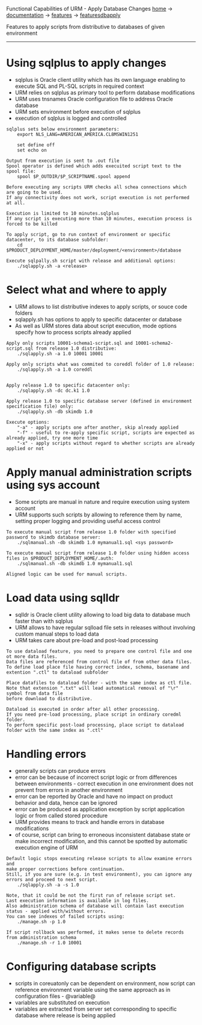 Functional Capabilities of URM - Apply Database Changes
[home](home.md) -> [documentation](documentation.md) -> [features](features.md) -> [featuresdbapply](featuresdbapply.md)

Features to apply scripts from distributive to databases of given environment



---


# Using sqlplus to apply changes #

  * sqlplus is Oracle client utility which has its own language enabling to execute SQL and PL-SQL scripts in required context
  * URM relies on sqlplus as primary tool to perform database modifications
  * URM uses tnsnames Oracle configuration file to address Oracle database
  * URM sets environment before execution of sqlplus
  * execution of sqlplus is logged and controlled
```
sqlplus sets below environment parameters:
	export NLS_LANG=AMERICAN_AMERICA.CL8MSWIN1251

	set define off
	set echo on

Output from execution is sent to .out file
Spool operator is defined which adds execuited script text to the spool file:
	spool $P_OUTDIR/$P_SCRIPTNAME.spool append

Before executing any scripts URM checks all schea connections which are going to be used.
If any connectivity does not work, script execution is not performed at all.

Execution is limited to 10 minutes.sqlplus 
If any script is executing more than 10 minutes, execution process is forced to be killed

To apply script, go to run context of environment or specific datacenter, to its database subfolder:
	cd $PRODUCT_DEPLOYMENT_HOME/master/deployment/<environment>/database

Execute sqlpally.sh script with release and additional options:
	./sqlapply.sh -a <release>
```

# Select what and where to apply #

  * URM allows to list distributive indexes to apply scripts, or souce code folders
  * sqlapply.sh has options to apply to specific datacenter or database
  * As well as URM stores data about script execution, mode options specify how to process scripts already applied
```
Apply only scripts 10001-schema1-script.sql and 10001-schema2-script.sql from release 1.0 distributive:
	./sqlapply.sh -a 1.0 10001 10001

Apply only scripts what was commited to coreddl folder of 1.0 release:
	./sqlapply.sh -a 1.0 coreddl


Apply release 1.0 to specific datacenter only:
	./sqlapply.sh -dc dc.k1 1.0

Apply release 1.0 to specific database server (defined in environment specification file) only:
	./sqlapply.sh -db skimdb 1.0

Execute options:
	"-a" - apply scripts one after another, skip already applied
	"-f" - useful to re-apply specific script, scripts are expected as already applied, try one more time
	"-x" - apply scripts without regard to whether scripts are already applied or not
```

# Apply manual administration scripts using sys account #

  * Some scripts are manual in nature and require execution using system account
  * URM supports such scripts by allowing to reference them by name, setting proper logging and providing useful access control
```
To execute manual script from release 1.0 folder with specified password to skimdb database server:
	./sqlmanual.sh -db skimdb 1.0 mymanual1.sql <sys password>

To execute manual script from release 1.0 folder using hidden access files in $PRODUCT_DEPLOYMENT_HOME/.auth:
	./sqlmanual.sh -db skimdb 1.0 mymanual1.sql

Aligned logic can be used for manual scripts.
```

# Load data using sqlldr #

  * sqlldr is Oracle client utility allowing to load big data to database much faster than with sqlplus
  * URM allows to have regular sqlload file sets in releases without involving custom manual steps to load data
  * URM takes care about pre-load and post-load processing
```
To use dataload feature, you need to prepare one control file and one ot more data files.
Data files are referenced from control file of from other data files.
To define load place file having correct index, schema, basename and extention ".ctl" to dataload subfolder

Place datafiles to dataload folder - with the same index as ctl file.
Note that extension ".txt" will lead automatical removal of "\r" symbol from data file 
before download to distributive.

Dataload is executed in order after all other processing.
If you need pre-load processing, place script in ordinary coredml folder.
To perform specific post-load processing, place script to dataload folder with the same index as ".ctl"
```

# Handling errors #

  * generally scripts can produce errors
  * error can be because of incorrect script logic or from differences between environments - correct execution in one environment does not prevent from errors in another environment
  * error can be reported by Oracle and have no impact on product behavior and data, hence can be ignored
  * error can be produced as application exception by script application logic or from called stored procedure
  * URM provides means to track and handle errors in database modifications
  * of course, script can bring to erroneous inconsistent database state or make incorrect modification, and this cannot be spotted by automatic execution engine of URM
```
Default logic stops executing release scripts to allow examine errors and 
make proper corrections before continuation.
Still, if you are sure (e.g. in test environment), you can ignore any errors and proceed to next script.
	./sqlapply.sh -a -s 1.0

Note, that it could be not the first run of release script set.
Last execution information is available in log files.
Also administration schema of database will contain last execution status - applied with/without errors.
You can see indexes of failed scripts using:
	./manage.sh -p 1.0

If script rollback was performed, it makes sense to delete records from administration schema
	./manage.sh -r 1.0 10001
```

# Configuring database scripts #

  * scripts in coreuatonly can be dependent on environment, now script can reference environment variable using the same approach as in configuration files - @variable@
  * variables are substituted on execution
  * variables are extracted from server set corresponding to specific database where release is being applied